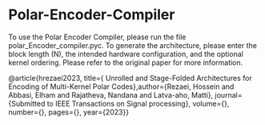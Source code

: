 # Polar-Encoder-Compiler
To use the Polar Encoder Compiler, please run the file polar_Encoder_compiler.pyc. To generate the architecture, please enter the block length (N), the intended hardware configuration, and the optional kernel ordering. Please refer to the original paper for more information.

@article{hrezaei2023, title={ Unrolled and Stage-Folded Architectures for Encoding of Multi-Kernel Polar Codes},author={Rezaei, Hossein and Abbasi, Elham and Rajatheva, Nandana and Latva-aho, Matti}, journal={Submitted to IEEE Transactions on Signal processing}, volume={}, number={}, pages={}, year={2023}}
